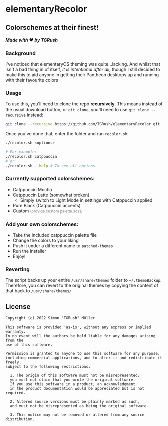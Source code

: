 # elementaryRecolor
## Colorschemes at their finest!
##### Made with :heart: by TGRush


### Background

I've noticed that elementaryOS theming was quite...lacking. And whilst that isn't a bad thing in of itself, *it is intentional after all*, though I still decided to make this to aid anyone in getting their Pantheon desktops up and running with their favourite colors

### Usage

To use this, you'll need to clone the repo **recursively**. This means instead of the usual download button, or `git clone`, you'll need to use `git clone --recursive` instead:
```bash
git clone --recursive https://github.com/TGRush/elementaryRecolor.git
```

Once you've done that, enter the folder and run `recolor.sh`:
```bash
./recolor.sh <options>

# For example:
./recolor.sh catppuccin
# or
./recolor.sh --help # To see all options
```

### Currently supported colorschemes:

- Catppuccin Mocha
- Catppuccin Latte (somewhat broken)
	- Simply switch to Light Mode in settings with Catppuccin applied
- Pure Black (Catppuccin accents)
- Custom <span style="font-size:12px;color:grey;">(provide custom palette.scss)</span>

### Add your own colorschemes:

- Take the included catppuccin palette file
- Change the colors to your liking
- Push it under a different name to `patched-themes`
- Run the installer
- Enjoy!

### Reverting

The script backs up your entire `/usr/share/themes` folder to `~/.themeBackup`. Therefore, you can revert to the original themes by copying the content of that back to `/usr/share/themes/`

## License

```
Copyright (c) 2022 Simon "TGRush" Müller

This software is provided 'as-is', without any express or implied warranty. 
In no event will the authors be held liable for any damages arising from the
use of this software.

Permission is granted to anyone to use this software for any purpose, 
including commercial applications, and to alter it and redistribute it freely, 
subject to the following restrictions:

  1. The origin of this software must not be misrepresented; 
  you must not claim that you wrote the original software. 
  If you use this software in a product, an acknowledgment 
  in the product documentation would be appreciated but is not required.

  2. Altered source versions must be plainly marked as such, 
  and must not be misrepresented as being the original software.

  3. This notice may not be removed or altered from any source distribution.
```
